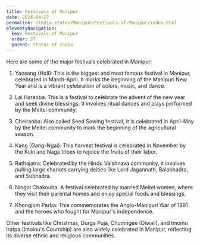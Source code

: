 ```yaml
---
title: Festivals of Manipur
date: 2024-04-27
permalink: /india-states/Manipur/Festivals-of-Manipur/index.html
eleventyNavigation:
  key: Festivals of Manipur
  order: 27
  parent: States of India
---
```


Here are some of the major festivals celebrated in Manipur:

1. Yaosang (Holi):
This is the biggest and most famous festival in Manipur, celebrated in March-April. It marks the beginning of the Manipuri New Year and is a vibrant celebration of colors, music, and dance.

2. Lai Haraoba: 
This is a festival to celebrate the advent of the new year and seek divine blessings. It involves ritual dances and plays performed by the Meitei community.

3. Cheiraoba:
Also called Seed Sowing festival, it is celebrated in April-May by the Meitei community to mark the beginning of the agricultural season.

4. Kang (Gang-Ngai):
This harvest festival is celebrated in November by the Kuki and Naga tribes to rejoice the fruits of their labor.

5. Rathajatra:
Celebrated by the Hindu Vaishnava community, it involves pulling large chariots carrying deities like Lord Jagannath, Balabhadra, and Subhadra.

6. Ningol Chakouba:
A festival celebrated by married Meitei women, where they visit their parental homes and enjoy special foods and blessings.

7. Khongjom Parba:
This commemorates the Anglo-Manipuri War of 1891 and the heroes who fought for Manipur's independence.

Other festivals like Christmas, Durga Puja, Chumngee (Diwali), and Imoinu Iratpa (Imoinu's Courtship) are also widely celebrated in Manipur, reflecting its diverse ethnic and religious communities.
